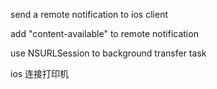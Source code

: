 send a remote notification to ios client

add "content-available" to remote notification

use NSURLSession to background transfer task




ios 连接打印机
